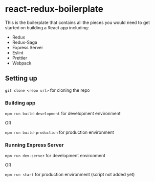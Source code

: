 # react-redux-boilerplate

This is the boilerplate that contains all the pieces you would need to get started on building a React app including:

 * Redux
 * Redux-Saga
 * Express Server
 * Eslint
 * Prettier
 * Webpack

## Setting up

`git clone <repo url>` for cloning the repo

### Building app

`npm run build-development` for development environment

OR 

`npm run build-production` for production environment

### Running Express Server

`npm run dev-server` for development environment

OR 

`npm run start` for production environment (script not added yet)
